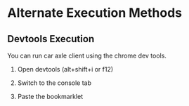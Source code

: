 # Alternate Execution Methods

## Devtools Execution

You can run car axle client using the chrome dev tools.

1. Open devtools (alt+shift+i or f12)

2. Switch to the console tab

3. Paste the bookmarklet

## 